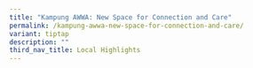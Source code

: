 ```yaml
---
title: "Kampung AWWA: New Space for Connection and Care"
permalink: /kampung-awwa-new-space-for-connection-and-care/
variant: tiptap
description: ""
third_nav_title: Local Highlights
---
```

